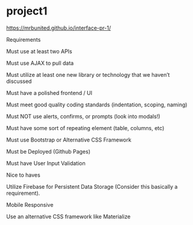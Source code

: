 # project1
https://mrbunited.github.io/interface-pr-1/




Requirements

Must use at least two APIs

Must use AJAX to pull data

Must utilize at least one new library or technology that we haven’t discussed

Must have a polished frontend / UI 

Must meet good quality coding standards (indentation, scoping, naming)

Must NOT use alerts, confirms, or prompts (look into modals!)

Must have some sort of repeating element (table, columns, etc)

Must use Bootstrap or Alternative CSS Framework

Must be Deployed (Github Pages)

Must have User Input Validation 



Nice to haves

Utilize Firebase for Persistent Data Storage (Consider this basically a requirement).

Mobile Responsive

Use an alternative CSS framework like Materialize
